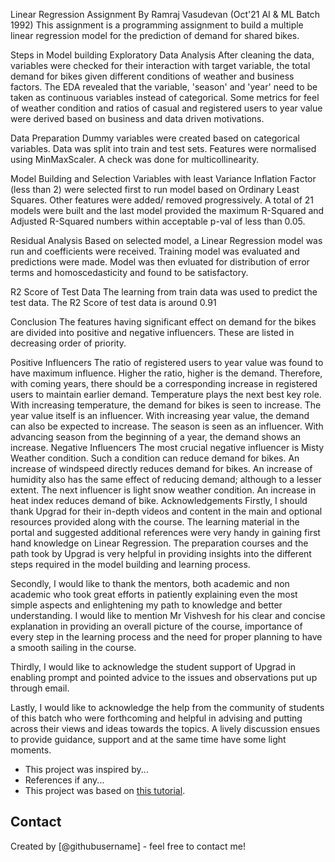 Linear Regression Assignment
                                                          By Ramraj Vasudevan (Oct'21 AI & ML Batch 1992)
This assignment is a programming assignment to build a multiple linear regression model for the prediction of demand for shared bikes.

Steps in Model building
Exploratory Data Analysis
After cleaning the data, variables were checked for their interaction with target variable, the total demand for bikes given different conditions of weather and business factors. The EDA revealed that the variable, 'season' and 'year' need to be taken as continuous variables instead of categorical. Some metrics for feel of weather condition and ratios of casual and registered users to year value were derived based on business and data driven motivations.

Data Preparation
Dummy variables were created based on categorical variables. Data was split into train and test sets. Features were normalised using MinMaxScaler. A check was done for multicollinearity.

Model Building and Selection
Variables with least Variance Inflation Factor (less than 2) were selected first to run model based on Ordinary Least Squares. Other features were added/ removed progressively. A total of 21 models were built and the last model provided the maximum R-Squared and Adjusted R-Squared numbers within acceptable p-val of less than 0.05.

Residual Analysis
Based on selected model, a Linear Regression model was run and coefficients were received. Training model was evaluated and predictions were made. Model was then evluated for distribution of error terms and homoscedasticity and found to be satisfactory.

R2 Score of Test Data
The learning from train data was used to predict the test data. The R2 Score of test data is around 0.91

Conclusion
The features having significant effect on demand for the bikes are divided into positive and negative influencers. These are listed in decreasing order of priority.

Positive Influencers
The ratio of registered users to year value was found to have maximum influence. Higher the ratio, higher is the demand. Therefore, with coming years, there should be a corresponding increase in registered users to maintain earlier demand.
Temperature plays the next best key role. With increasing temperature, the demand for bikes is seen to increase.
The year value itself is an influencer. With increasing year value, the demand can also be expected to increase.
The season is seen as an influencer. With advancing season from the beginning of a year, the demand shows an increase.
Negative Influencers
The most crucial negative influencer is Misty Weather condition. Such a condition can reduce demand for bikes.
An increase of windspeed directly reduces demand for bikes.
An increase of humidity also has the same effect of reducing demand; although to a lesser extent.
The next influencer is light snow weather condition.
An increase in heat index reduces demand of bike.
Acknowledgements
Firstly, I should thank Upgrad for their in-depth videos and content in the main and optional resources provided along with the course. The learning material in the portal and suggested additional references were very handy in gaining first hand knowledge on Linear Regression. The preparation courses and the path took by Upgrad is very helpful in providing insights into the different steps required in the model building and learning process.

Secondly, I would like to thank the mentors, both academic and non academic who took great efforts in patiently explaining even the most simple aspects and enlightening my path to knowledge and better understanding. I would like to mention Mr Vishvesh for his clear and concise explanation in providing an overall picture of the course, importance of every step in the learning process and the need for proper planning to have a smooth sailing in the course.

Thirdly, I would like to acknowledge the student support of Upgrad in enabling prompt and pointed advice to the issues and observations put up through email.

Lastly, I would like to acknowledge the help from the community of students of this batch who were forthcoming and helpful in advising and putting across their views and ideas towards the topics. A lively discussion ensues to provide guidance, support and at the same time have some light moments.
- This project was inspired by...
- References if any...
- This project was based on [this tutorial](https://www.example.com).


## Contact
Created by [@githubusername] - feel free to contact me!


<!-- Optional -->
<!-- ## License -->
<!-- This project is open source and available under the [... License](). -->

<!-- You don't have to include all sections - just the one's relevant to your project -->